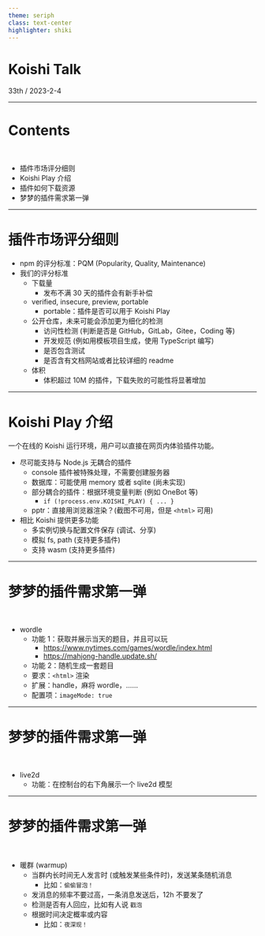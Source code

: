 ```yaml
---
theme: seriph
class: text-center
highlighter: shiki
---
```


# Koishi Talk

<div class="opacity-80">
33th / 2023-2-4
</div>

---

# Contents

<br>

- 插件市场评分细则
- Koishi Play 介绍
- 插件如何下载资源
- 梦梦的插件需求第一弹

---

# 插件市场评分细则

- npm 的评分标准：PQM (Popularity, Quality, Maintenance)
- 我们的评分标准
  - 下载量
    - 发布不满 30 天的插件会有新手补偿
  - verified, insecure, preview, portable
    - portable：插件是否可以用于 Koishi Play
  - 公开仓库，未来可能会添加更为细化的检测
    - 访问性检测 (判断是否是 GitHub，GitLab，Gitee，Coding 等)
    - 开发规范 (例如用模板项目生成，使用 TypeScript 编写)
    - 是否包含测试
    - 是否含有文档网站或者比较详细的 readme
  - 体积
    - 体积超过 10M 的插件，下载失败的可能性将显著增加

---

# Koishi Play 介绍

一个在线的 Koishi 运行环境，用户可以直接在网页内体验插件功能。

- 尽可能支持与 Node.js 无耦合的插件
  - console 插件被特殊处理，不需要创建服务器
  - 数据库：可能使用 memory 或者 sqlite (尚未实现)
  - 部分耦合的插件：根据环境变量判断 (例如 OneBot 等)
    - `if (!process.env.KOISHI_PLAY) { ... }`
  - pptr：直接用浏览器渲染？(截图不可用，但是 `<html>` 可用)
- 相比 Koishi 提供更多功能
  - 多实例切换与配置文件保存 (调试、分享)
  - 模拟 fs, path (支持更多插件)
  - 支持 wasm (支持更多插件)

---

# 梦梦的插件需求第一弹

<br>

- wordle
  - 功能 1：获取并展示当天的题目，并且可以玩
    - https://www.nytimes.com/games/wordle/index.html
    - https://mahjong-handle.update.sh/
  - 功能 2：随机生成一套题目
  - 要求：`<html>` 渲染
  - 扩展：handle，麻将 wordle，……
  - 配置项：`imageMode: true`

---

# 梦梦的插件需求第一弹

<br>

- live2d
  - 功能：在控制台的右下角展示一个 live2d 模型

---

# 梦梦的插件需求第一弹

<br>

- 暖群 (warmup)
  - 当群内长时间无人发言时 (或触发某些条件时)，发送某条随机消息
    - 比如：`偷偷冒泡！`
  - 发消息的频率不要过高，一条消息发送后，12h 不要发了
  - 检测是否有人回应，比如有人说 `戳泡`
  - 根据时间决定概率或内容
    - 比如：`夜深现！`

